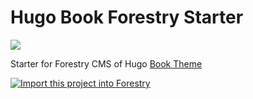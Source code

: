 # Hugo Book Forestry Starter

![](https://raw.githubusercontent.com/alex-shpak/hugo-book/master/images/screenshot.png)

Starter for Forestry CMS of Hugo [Book Theme](https://github.com/alex-shpak/hugo-book)

<a href="https://app.forestry.io/quick-start?repo=dirtyf/hugo-book-forestry&engine=hugo&version=0.71.1">
    <img alt="Import this project into Forestry" src="https://assets.forestry.io/import-to-forestryK.svg" />
</a>
